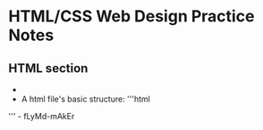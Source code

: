 # HTML/CSS Web Design Practice Notes

## HTML section
 - <!-- This is a comment section-->
 - A html file's basic structure:
 '''html
 <!DOCTYPE HTML>
 <html>
 <head>
 <!--head part is used for title, link, etc.-->
 </head>
 <body>
 <!--body part is used for cotent. -->
 </body>
 </html>
 '''
 - fLyMd-mAkEr
